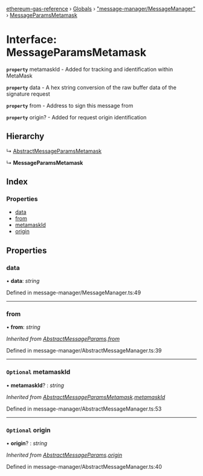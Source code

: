[ethereum-gas-reference](../README.md) › [Globals](../globals.md) › ["message-manager/MessageManager"](../modules/_message_manager_messagemanager_.md) › [MessageParamsMetamask](_message_manager_messagemanager_.messageparamsmetamask.md)

# Interface: MessageParamsMetamask

**`property`** metamaskId - Added for tracking and identification within MetaMask

**`property`** data - A hex string conversion of the raw buffer data of the signature request

**`property`** from - Address to sign this message from

**`property`** origin? - Added for request origin identification

## Hierarchy

  ↳ [AbstractMessageParamsMetamask](_message_manager_abstractmessagemanager_.abstractmessageparamsmetamask.md)

  ↳ **MessageParamsMetamask**

## Index

### Properties

* [data](_message_manager_messagemanager_.messageparamsmetamask.md#data)
* [from](_message_manager_messagemanager_.messageparamsmetamask.md#from)
* [metamaskId](_message_manager_messagemanager_.messageparamsmetamask.md#optional-metamaskid)
* [origin](_message_manager_messagemanager_.messageparamsmetamask.md#optional-origin)

## Properties

###  data

• **data**: *string*

Defined in message-manager/MessageManager.ts:49

___

###  from

• **from**: *string*

*Inherited from [AbstractMessageParams](_message_manager_abstractmessagemanager_.abstractmessageparams.md).[from](_message_manager_abstractmessagemanager_.abstractmessageparams.md#from)*

Defined in message-manager/AbstractMessageManager.ts:39

___

### `Optional` metamaskId

• **metamaskId**? : *string*

*Inherited from [AbstractMessageParamsMetamask](_message_manager_abstractmessagemanager_.abstractmessageparamsmetamask.md).[metamaskId](_message_manager_abstractmessagemanager_.abstractmessageparamsmetamask.md#optional-metamaskid)*

Defined in message-manager/AbstractMessageManager.ts:53

___

### `Optional` origin

• **origin**? : *string*

*Inherited from [AbstractMessageParams](_message_manager_abstractmessagemanager_.abstractmessageparams.md).[origin](_message_manager_abstractmessagemanager_.abstractmessageparams.md#optional-origin)*

Defined in message-manager/AbstractMessageManager.ts:40
